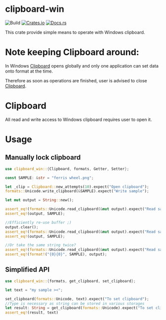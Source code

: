 clipboard-win
====================

![Build](https://github.com/DoumanAsh/clipboard-win/workflows/Rust/badge.svg)
[![Crates.io](https://img.shields.io/crates/v/clipboard-win.svg)](https://crates.io/crates/clipboard-win)
[![Docs.rs](https://docs.rs/clipboard-win/badge.svg)](https://docs.rs/clipboard-win/*/x86_64-pc-windows-msvc/clipboard_win/)

This crate provide simple means to operate with Windows clipboard.

# Note keeping Clipboard around:

In Windows [Clipboard](struct.Clipboard.html) opens globally and only one application can set data onto format at the time.

Therefore as soon as operations are finished, user is advised to close [Clipboard](struct.Clipboard.html).

# Clipboard

All read and write access to Windows clipboard requires user to open it.

# Usage

## Manually lock clipboard

```rust
use clipboard_win::{Clipboard, formats, Getter, Setter};

const SAMPLE: &str = "ferris wheel.png";

let _clip = Clipboard::new_attempts(10).expect("Open clipboard");
formats::Unicode.write_clipboard(&SAMPLE).expect("Write sample");

let mut output = String::new();

assert_eq!(formats::Unicode.read_clipboard(&mut output).expect("Read sample"), SAMPLE.len());
assert_eq!(output, SAMPLE);

//Efficiently re-use buffer ;)
output.clear();
assert_eq!(formats::Unicode.read_clipboard(&mut output).expect("Read sample"), SAMPLE.len());
assert_eq!(output, SAMPLE);

//Or take the same string twice?
assert_eq!(formats::Unicode.read_clipboard(&mut output).expect("Read sample"), SAMPLE.len());
assert_eq!(format!("{0}{0}", SAMPLE), output);

```

## Simplified API

```rust
use clipboard_win::{formats, get_clipboard, set_clipboard};

let text = "my sample ><";

set_clipboard(formats::Unicode, text).expect("To set clipboard");
//Type is necessary as string can be stored in various storages
let result: String = get_clipboard(formats::Unicode).expect("To set clipboard");
assert_eq!(result, text)
```
